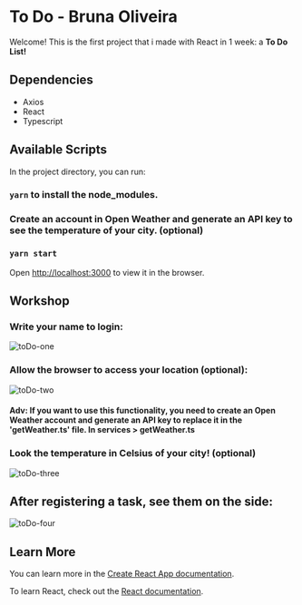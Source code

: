 # To Do - Bruna Oliveira

Welcome! This is the first project that i made with React in 1 week: a **To Do List!**


## Dependencies 
- Axios
- React
- Typescript


## Available Scripts

In the project directory, you can run:

### `yarn` to install the node_modules.

### Create an account in Open Weather and generate an API key to see the temperature of your city. (optional)

### `yarn start`
Open [http://localhost:3000](http://localhost:3000) to view it in the browser.


## Workshop

### Write your name to login:

![toDo-one](https://user-images.githubusercontent.com/95765270/160250554-42f52c1e-45fe-4d5d-aae4-05561302254e.png)


### Allow the browser to access your location (optional):

![toDo-two](https://user-images.githubusercontent.com/95765270/160250560-e5b42a24-b153-44ac-b99c-b7b043910179.png)

#### Adv: If you want to use this functionality, you need to create an Open Weather account and generate an API key to replace it in the 'getWeather.ts' file. In services > getWeather.ts 


### Look the temperature in Celsius of your city! (optional)

![toDo-three](https://user-images.githubusercontent.com/95765270/160250565-356a7259-f952-426b-9813-ba3735bc36e6.png)


## After registering a task, see them on the side: 

![toDo-four](https://user-images.githubusercontent.com/95765270/160250571-fe8f5746-c062-4422-9ef5-886b9c91fb11.png)


## Learn More

You can learn more in the [Create React App documentation](https://facebook.github.io/create-react-app/docs/getting-started).

To learn React, check out the [React documentation](https://reactjs.org/).
